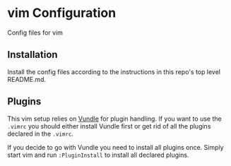 # vim Configuration

Config files for vim

## Installation
Install the config files according to the instructions in this repo's top level README.md.

## Plugins
This vim setup relies on [Vundle](https://github.com/VundleVim/Vundle.vim) for plugin handling. If you want to use the `.vimrc` you should either install Vundle first or get rid of all the plugins declared in the `.vimrc`. 

If you decide to go with Vundle you need to install all plugins once. Simply start vim and run `:PluginInstall` to install all declared plugins.

